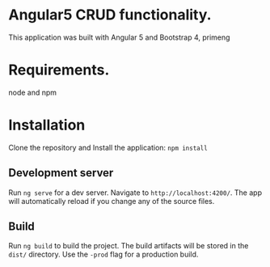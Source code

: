# Angular5 CRUD functionality.

This application was built with Angular 5 and Bootstrap 4, primeng 

# Requirements.

node and npm

# Installation

Clone the repository and Install the application: `npm install`

## Development server

Run `ng serve` for a dev server. Navigate to `http://localhost:4200/`. The app will automatically reload if you change any of the source files.

## Build

Run `ng build` to build the project. The build artifacts will be stored in the `dist/` directory. Use the `-prod` flag for a production build.






